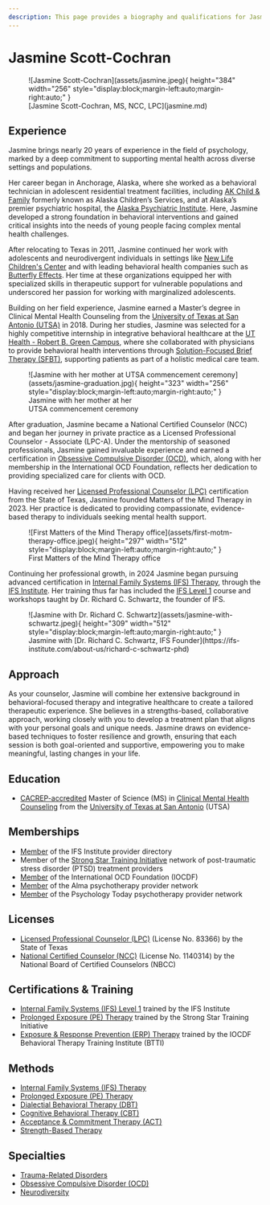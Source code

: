 ```yaml
---
description: This page provides a biography and qualifications for Jasmine Scott-Cochran.
---
```


# Jasmine Scott-Cochran

<figure markdown>
![Jasmine Scott-Cochran](assets/jasmine.jpeg){ height="384" width="256" style="display:block;margin-left:auto;margin-right:auto;" }
  <figcaption markdown>
  [Jasmine Scott-Cochran, MS, NCC, LPC](jasmine.md)
  </figcaption>
</figure>

## Experience

Jasmine brings nearly 20 years of experience in the field of psychology, marked by a deep commitment to supporting mental health across diverse settings and populations.

Her career began in Anchorage, Alaska, where she worked as a behavioral technician in adolescent residential treatment facilities, including [AK Child & Family](https://www.akchild.org/) formerly known as Alaska Children’s Services, and at Alaska’s premier psychiatric hospital, the [Alaska Psychiatric Institute](https://dfcs.alaska.gov/api/Pages/default.aspx). Here, Jasmine developed a strong foundation in behavioral interventions and gained critical insights into the needs of young people facing complex mental health challenges.

After relocating to Texas in 2011, Jasmine continued her work with adolescents and neurodivergent individuals in settings like [New Life Children's Center](https://upbring.org/new-life-childrens-center/) and with leading behavioral health companies such as [Butterfly Effects](https://butterflyeffects.com/). Her time at these organizations equipped her with specialized skills in therapeutic support for vulnerable populations and underscored her passion for working with marginalized adolescents.

Building on her field experience, Jasmine earned a Master’s degree in Clinical Mental Health Counseling from the [University of Texas at San Antonio (UTSA)](https://www.utsa.edu/) in 2018. During her studies, Jasmine was selected for a highly competitive internship in integrative behavioral healthcare at the [UT Health - Robert B. Green Campus](https://www.uthscsa.edu/patient-care/physicians/location/Robert-B-Green-Campus-Downtown), where she collaborated with physicians to provide behavioral health interventions through [Solution-Focused Brief Therapy (SFBT)](https://www.psychologytoday.com/us/therapy-types/solution-focused-brief-therapy), supporting patients as part of a holistic medical care team.

<figure markdown>
![Jasmine with her mother at UTSA commencement ceremony](assets/jasmine-graduation.jpg){ height="323" width="256" style="display:block;margin-left:auto;margin-right:auto;" }
  <figcaption markdown>
  Jasmine with her mother at her<br>UTSA commencement ceremony
  </figcaption>
</figure>

After graduation, Jasmine became a National Certified Counselor (NCC) and began her journey in private practice as a Licensed Professional Counselor - Associate (LPC-A). Under the mentorship of seasoned professionals, Jasmine gained invaluable experience and earned a certification in [Obsessive Compulsive Disorder (OCD)](https://www.psychologytoday.com/us/conditions/obsessive-compulsive-disorder), which, along with her membership in the International OCD Foundation, reflects her dedication to providing specialized care for clients with OCD.

Having received her [Licensed Professional Counselor (LPC)](https://nami.org/About-Mental-Illness/Treatments/Types-of-Mental-Health-Professionals) certification from the State of Texas, Jasmine founded Matters of the Mind Therapy in 2023. Her practice is dedicated to providing compassionate, evidence-based therapy to individuals seeking mental health support.

<figure markdown>
![First Matters of the Mind Therapy office](assets/first-motm-therapy-office.jpeg){ height="297" width="512" style="display:block;margin-left:auto;margin-right:auto;" }
  <figcaption markdown>
  First Matters of the Mind Therapy office
  </figcaption>
</figure>

Continuing her professional growth, in 2024 Jasmine began pursuing advanced certification in [Internal Family Systems (IFS) Therapy](https://www.psychologytoday.com/us/therapy-types/internal-family-systems-therapy), through the [IFS Institute](https://ifs-institute.com/). Her training thus far has included the [IFS Level 1](https://ifs-institute.com/trainings/level-1) course and workshops taught by Dr. Richard C. Schwartz, the founder of IFS.

<figure markdown>
![Jasmine with Dr. Richard C. Schwartz](assets/jasmine-with-schwartz.jpeg){ height="309" width="512" style="display:block;margin-left:auto;margin-right:auto;" }
  <figcaption markdown>
  Jasmine with [Dr. Richard C. Schwartz, IFS Founder](https://ifs-institute.com/about-us/richard-c-schwartz-phd)
  </figcaption>
</figure>

## Approach

As your counselor, Jasmine will combine her extensive background in behavioral-focused therapy and integrative healthcare to create a tailored therapeutic experience. She believes in a strengths-based, collaborative approach, working closely with you to develop a treatment plan that aligns with your personal goals and unique needs. Jasmine draws on evidence-based techniques to foster resilience and growth, ensuring that each session is both goal-oriented and supportive, empowering you to make meaningful, lasting changes in your life.

## Education

- [CACREP-accredited](https://www.cacrep.org/) Master of Science (MS) in [Clinical Mental Health Counseling](https://future.utsa.edu/programs/master/clinical-mental-health-counseling/) from the [University of Texas at San Antonio](https://bold.utsa.edu/carnegie-r1/) (UTSA)

## Memberships

- [Member](https://ifs-institute.com/practitioners/all/158024) of the IFS Institute provider directory
- Member of the [Strong Star Training Initiative](https://strongstartraining.org/) network of post-traumatic stress disorder (PTSD) treatment providers
- [Member](https://iocdf.org/providers/scott-cochran-jasmine-d/) of the International OCD Foundation (IOCDF)
- [Member](https://secure.helloalma.com/providers/jasmine-scott-cochran/) of the Alma psychotherapy provider network
- [Member](https://www.psychologytoday.com/us/therapists/jasmine-scott-cochran-san-antonio-tx/726906) of the Psychology Today psychotherapy provider network

## Licenses

- [Licensed Professional Counselor (LPC)](https://vo.licensing.hpc.texas.gov/datamart/searchByName.do) (License No. 83366) by the State of Texas
- [National Certified Counselor (NCC)](https://nbcc.org/search/counselorverify) (License No. 1140314) by the National Board of Certified Counselors (NBCC)

## Certifications & Training

- [Internal Family Systems (IFS) Level 1](https://ifs-institute.com/trainings/level-1) trained by the IFS Institute
- [Prolonged Exposure (PE) Therapy](https://strongstartraining.org/) trained by the Strong Star Training Initiative
- [Exposure & Response Prevention (ERP) Therapy](https://iocdf.org/professionals/training-institute/btti/) trained by the IOCDF Behavioral Therapy Training Institute (BTTI)

## Methods

- [Internal Family Systems (IFS) Therapy](https://www.psychologytoday.com/us/therapy-types/internal-family-systems-therapy) 
- [Prolonged Exposure (PE) Therapy](https://www.psychologytoday.com/us/therapy-types/prolonged-exposure-therapy)
- [Dialectial Behavioral Therapy (DBT)](https://www.psychologytoday.com/us/therapy-types/dialectical-behavior-therapy)
- [Cognitive Behavioral Therapy (CBT)](https://www.psychologytoday.com/us/basics/cognitive-behavioral-therapy)
- [Acceptance & Commitment Therapy (ACT)](https://www.psychologytoday.com/us/therapy-types/acceptance-and-commitment-therapy)
- [Strength-Based Therapy](https://www.psychologytoday.com/us/therapy-types/strength-based-therapy)

## Specialties

- [Trauma-Related Disorders](https://www.psychologytoday.com/us/basics/trauma)
- [Obsessive Compulsive Disorder (OCD)](https://www.psychologytoday.com/us/conditions/obsessive-compulsive-disorder)
- [Neurodiversity](https://www.psychologytoday.com/us/basics/neurodiversity)
